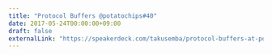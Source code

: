 ```yaml
---
title: "Protocol Buffers @potatochips#40"
date: 2017-05-24T00:00:00+09:00
draft: false
externalLink: "https://speakerdeck.com/takusemba/protocol-buffers-at-potatochips-number-1"
---
```

